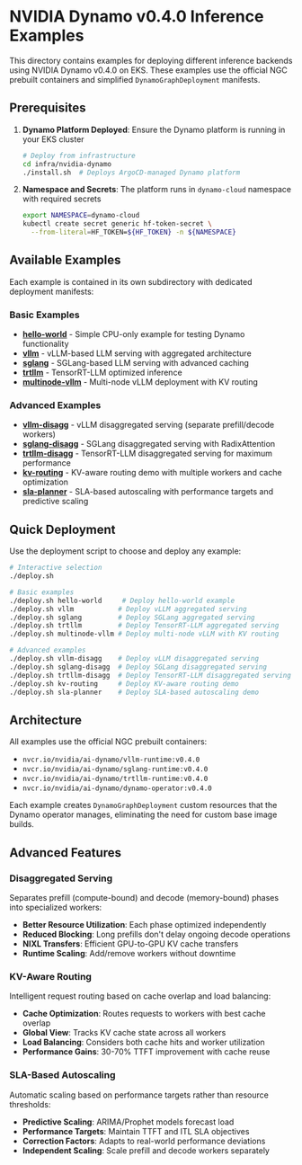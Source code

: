 # NVIDIA Dynamo v0.4.0 Inference Examples

This directory contains examples for deploying different inference backends using NVIDIA Dynamo v0.4.0 on EKS. These examples use the official NGC prebuilt containers and simplified `DynamoGraphDeployment` manifests.

## Prerequisites

1. **Dynamo Platform Deployed**: Ensure the Dynamo platform is running in your EKS cluster
   ```bash
   # Deploy from infrastructure
   cd infra/nvidia-dynamo
   ./install.sh  # Deploys ArgoCD-managed Dynamo platform
   ```

2. **Namespace and Secrets**: The platform runs in `dynamo-cloud` namespace with required secrets
   ```bash
   export NAMESPACE=dynamo-cloud
   kubectl create secret generic hf-token-secret \
     --from-literal=HF_TOKEN=${HF_TOKEN} -n ${NAMESPACE}
   ```

## Available Examples

Each example is contained in its own subdirectory with dedicated deployment manifests:

### Basic Examples
- **[hello-world](hello-world/)** - Simple CPU-only example for testing Dynamo functionality
- **[vllm](vllm/)** - vLLM-based LLM serving with aggregated architecture
- **[sglang](sglang/)** - SGLang-based LLM serving with advanced caching
- **[trtllm](trtllm/)** - TensorRT-LLM optimized inference
- **[multinode-vllm](multinode-vllm/)** - Multi-node vLLM deployment with KV routing

### Advanced Examples  
- **[vllm-disagg](vllm-disagg/)** - vLLM disaggregated serving (separate prefill/decode workers)
- **[sglang-disagg](sglang-disagg/)** - SGLang disaggregated serving with RadixAttention
- **[trtllm-disagg](trtllm-disagg/)** - TensorRT-LLM disaggregated serving for maximum performance
- **[kv-routing](kv-routing/)** - KV-aware routing demo with multiple workers and cache optimization
- **[sla-planner](sla-planner/)** - SLA-based autoscaling with performance targets and predictive scaling

## Quick Deployment

Use the deployment script to choose and deploy any example:

```bash
# Interactive selection
./deploy.sh

# Basic examples
./deploy.sh hello-world     # Deploy hello-world example
./deploy.sh vllm           # Deploy vLLM aggregated serving
./deploy.sh sglang         # Deploy SGLang aggregated serving
./deploy.sh trtllm         # Deploy TensorRT-LLM aggregated serving
./deploy.sh multinode-vllm # Deploy multi-node vLLM with KV routing

# Advanced examples
./deploy.sh vllm-disagg    # Deploy vLLM disaggregated serving
./deploy.sh sglang-disagg  # Deploy SGLang disaggregated serving  
./deploy.sh trtllm-disagg  # Deploy TensorRT-LLM disaggregated serving
./deploy.sh kv-routing     # Deploy KV-aware routing demo
./deploy.sh sla-planner    # Deploy SLA-based autoscaling demo
```

## Architecture

All examples use the official NGC prebuilt containers:
- `nvcr.io/nvidia/ai-dynamo/vllm-runtime:v0.4.0`
- `nvcr.io/nvidia/ai-dynamo/sglang-runtime:v0.4.0` 
- `nvcr.io/nvidia/ai-dynamo/trtllm-runtime:v0.4.0`
- `nvcr.io/nvidia/ai-dynamo/dynamo-operator:v0.4.0`

Each example creates `DynamoGraphDeployment` custom resources that the Dynamo operator manages, eliminating the need for custom base image builds.

## Advanced Features

### Disaggregated Serving
Separates prefill (compute-bound) and decode (memory-bound) phases into specialized workers:
- **Better Resource Utilization**: Each phase optimized independently
- **Reduced Blocking**: Long prefills don't delay ongoing decode operations
- **NIXL Transfers**: Efficient GPU-to-GPU KV cache transfers
- **Runtime Scaling**: Add/remove workers without downtime

### KV-Aware Routing
Intelligent request routing based on cache overlap and load balancing:
- **Cache Optimization**: Routes requests to workers with best cache overlap
- **Global View**: Tracks KV cache state across all workers
- **Load Balancing**: Considers both cache hits and worker utilization
- **Performance Gains**: 30-70% TTFT improvement with cache reuse

### SLA-Based Autoscaling  
Automatic scaling based on performance targets rather than resource thresholds:
- **Predictive Scaling**: ARIMA/Prophet models forecast load
- **Performance Targets**: Maintain TTFT and ITL SLA objectives
- **Correction Factors**: Adapts to real-world performance deviations
- **Independent Scaling**: Scale prefill and decode workers separately